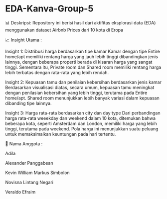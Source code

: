 # EDA-Kanva-Group-5
📊 Deskripsi: Repository ini berisi hasil dari aktifitas eksplorasi data (EDA) menggunakan dataset Airbnb Prices dari 10 kota di Eropa

📈 Insight Utama : 

Insight 1: Distribusi harga berdasarkan tipe kamar
Kamar dengan tipe Entire home/apt memiliki rentang harga yang jauh lebih tinggi dibandingkan jenis lainnya, dengan beberapa properti berada di kisaran harga yang sangat tinggi. Sementara itu, Private room dan Shared room memiliki rentang harga lebih terbatas dengan rata-rata yang lebih rendah.

Insight 2: Kepuasan tamu dan penilaian kebersihan berdasarkan jenis kamar Berdasarkan visualisasi diatas, secara umum, kepuasan tamu meningkat dengan penilasian kebersihan yang lebih tinggi, terutama pada Entire home/apt. Shared room menunjukkan lebih banyak variasi dalam kepuasan dibanding tipe lainnya.

Insight 3: Harga rata-rata berdasarkan city dan day type
Dari perbandingan harga rata-rata weeekday dan weekend dalam 10 kota, ditemukan bahwa beberapa kota, seperti Amsterdam dan London, memiliki harga yang lebih tinggi, terutama pada weekend. Pola harga ini menunjukkan suatu peluang untuk memaksimalkan keuntungan pada hari tertentu.

🚀 Nama Anggota :

Adila

Alexander Panggabean

Kevin William Markus Simbolon

Novisna Lintang Negari

Veraldo Efraim
